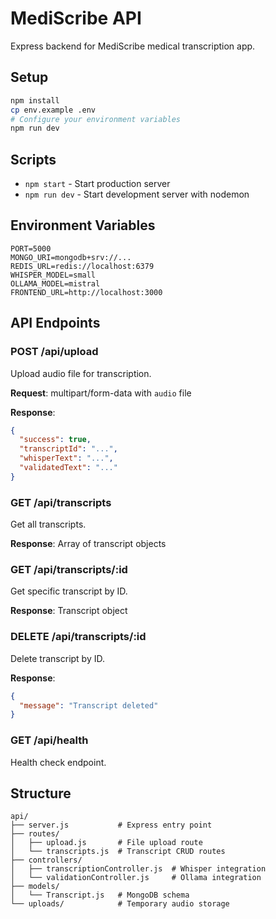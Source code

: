 # MediScribe API

Express backend for MediScribe medical transcription app.

## Setup

```bash
npm install
cp env.example .env
# Configure your environment variables
npm run dev
```

## Scripts

- `npm start` - Start production server
- `npm run dev` - Start development server with nodemon

## Environment Variables

```
PORT=5000
MONGO_URI=mongodb+srv://...
REDIS_URL=redis://localhost:6379
WHISPER_MODEL=small
OLLAMA_MODEL=mistral
FRONTEND_URL=http://localhost:3000
```

## API Endpoints

### POST /api/upload
Upload audio file for transcription.

**Request**: multipart/form-data with `audio` file

**Response**:
```json
{
  "success": true,
  "transcriptId": "...",
  "whisperText": "...",
  "validatedText": "..."
}
```

### GET /api/transcripts
Get all transcripts.

**Response**: Array of transcript objects

### GET /api/transcripts/:id
Get specific transcript by ID.

**Response**: Transcript object

### DELETE /api/transcripts/:id
Delete transcript by ID.

**Response**:
```json
{
  "message": "Transcript deleted"
}
```

### GET /api/health
Health check endpoint.

## Structure

```
api/
├── server.js           # Express entry point
├── routes/
│   ├── upload.js       # File upload route
│   └── transcripts.js  # Transcript CRUD routes
├── controllers/
│   ├── transcriptionController.js  # Whisper integration
│   └── validationController.js     # Ollama integration
├── models/
│   └── Transcript.js   # MongoDB schema
└── uploads/            # Temporary audio storage
```

